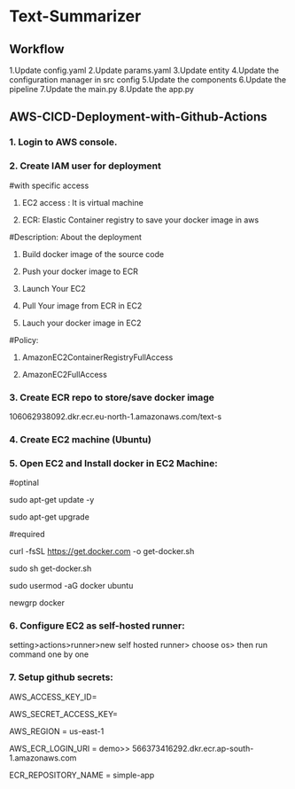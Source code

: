 # Text-Summarizer

## Workflow

1.Update config.yaml
2.Update params.yaml
3.Update entity
4.Update the configuration manager in src config
5.Update the components
6.Update the pipeline
7.Update the main.py
8.Update the app.py

## AWS-CICD-Deployment-with-Github-Actions
### 1. Login to AWS console.
### 2. Create IAM user for deployment

#with specific access

1. EC2 access : It is virtual machine

2. ECR: Elastic Container registry to save your docker image in aws


#Description: About the deployment

1. Build docker image of the source code

2. Push your docker image to ECR

3. Launch Your EC2 

4. Pull Your image from ECR in EC2

5. Lauch your docker image in EC2

#Policy:

1. AmazonEC2ContainerRegistryFullAccess

2. AmazonEC2FullAccess

### 3. Create ECR repo to store/save docker image
106062938092.dkr.ecr.eu-north-1.amazonaws.com/text-s

### 4. Create EC2 machine (Ubuntu)
### 5. Open EC2 and Install docker in EC2 Machine:

#optinal

sudo apt-get update -y

sudo apt-get upgrade

#required

curl -fsSL https://get.docker.com -o get-docker.sh

sudo sh get-docker.sh

sudo usermod -aG docker ubuntu

newgrp docker

### 6. Configure EC2 as self-hosted runner:
setting>actions>runner>new self hosted runner> choose os> then run command one by one

### 7. Setup github secrets:

AWS_ACCESS_KEY_ID=

AWS_SECRET_ACCESS_KEY=

AWS_REGION = us-east-1

AWS_ECR_LOGIN_URI = demo>>  566373416292.dkr.ecr.ap-south-1.amazonaws.com

ECR_REPOSITORY_NAME = simple-app






